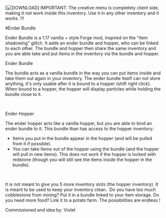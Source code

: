 [![DOWNLOAD](https://cf.way2muchnoise.eu/541224.svg)]
IMPORTANT: The creative menu is completely client side, making it not work inside this inventory. Use it in any other inventory and it works. !!!

#Ender Bundle

Ender Bundle is a 1.17 vanilla + style Forge mod, inspired on the "item shadowing" glitch. It adds an ender bundle and hopper, who can be linked to each other.
The bundle and hopper then share the same inventory and you are able take and put items in the inventory via the bundle and hopper.

Ender Bundle


The bundle acts as a vanilla bundle in the way you can put items inside and take them out again in your inventory.
The ender bundle itself can not store anything, it's only usable after it is bound to a hopper (shift right click). 
When bound to a hopper, the hopper will display particles while holding the bundle close to it.

 

Ender Hopper



The ender hopper acts like a vanilla hopper, but you are able to bind an ender bundle to it. This bundle than has access to the hopper inventory:
- Items you put in the bundle appear in the hopper (and will be pulled from it if possible).
- You can take Items out of the hopper using the bundle (and the hopper will pull in new items).
This does not work if the hopper is locked with redstone (though you will still see the items inside the hopper in the bundle).

 

It is not meant to give you 5 more inventory slots (the hopper inventory). It is meant to be used to keep your inventory clean. 
Do you have too much cobblestone from mining? Put it in a bundle linked to your item storage. Do you need more food? Link it to a potato farm.
The possibilities are endless !

Commissioned and idea by: Violet

